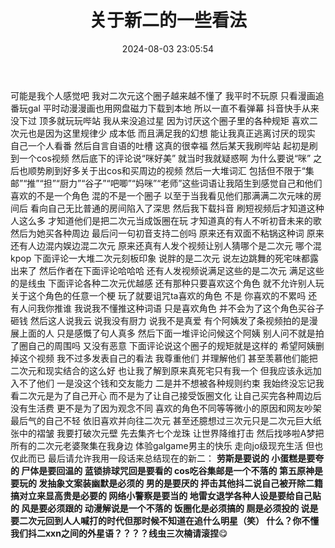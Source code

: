 ﻿---
title: 关于新二的一些看法
tags:
  - 二次元
categories:
  - ACG杂谈
mathjax: true
abbrlink: e7d8b68
date: 2024-08-03 23:05:54
description: 锐评新二🤓
---
   可能是我个人感觉吧 我对二次元这个圈子越来越不懂了
   我平时不玩原 只看漫画追番玩gal 平时动漫漫画也用网盘磁力下载到本地 所以一直不看弹幕 抖音快手从来没下过 顶多就玩玩哔站
   我从来没追过星 因为讨厌这个圈子里的各种规矩 喜欢二次元也是因为这里规律少 成本低 而且满足我的幻想 能让我真正逃离讨厌的现实 自己一个人看番 然后自言自语的吐槽 这真的很幸福
   然后某天我刷哔站 起初是刷到一个cos视频 然后底下的评论说“咪好美” 就当时我就疑惑啊 为什么要说“咪” 之后也顺势刷到好多关于出cos和买周边的视频 然后一大堆词汇 包括但不限于“集邮”“推”“担”“厨力”“谷子”“吧唧”“妈咪”“老师”这些词语让我陌生到感觉自己和他们喜欢的不是一个角色 混的不是一个圈子 以至于当我看见他们那满满二次元味的房间后 看向自己无比普通的房间陷入了深思
   然后我下载抖音 刷短视频后才知道这种人这么多 才知道他们是把二次元当成饭圈在玩 才知道真的有人不听初音未来的歌 然后为她买各种周边 最后问一句初音支持二创吗 原来还有双面不粘锅这种词 原来还有人边混内娱边混二次元 原来还真有人发个视频让别人猜哪个是二次元 哪个混kpop 下面评论一大堆二次元刻板印象 说胖的是二次元 说左边跳舞的死宅味都露出来了 然后作者在下面评论哈哈哈 还有人发视频说满足这些的是二次元 满足这些的是线虫 下面评论各种二次元优越感 还有那种只要喜欢这个角色 就不允许别人玩关于这个角色的任意一个梗 玩了就要诅咒ta喜欢的角色 不是 你喜欢的不累吗 还有人问我你推谁 我说我不懂推这种词语 只是喜欢角色 并不会为了这个角色买谷子砸钱 然后这人说我云 说我没有厨力 说我不是真爱 有个阿姨发了条视频拍的是漫展上面的人 只是感慨了句人真多 然后下面一堆评论问候这个阿姨 别人问不就是拍了圈自己的周围吗 又没有恶意 下面评论说这个圈子的规矩就是这样的 希望阿姨删掉这个视频
   我不过多发表自己的看法 我尊重他们 并理解他们 甚至羡慕他们能把二次元和现实结合的这么好 也让我了解到原来真死宅只有我一个 但我应该永远加入不了他们 一是没这个钱和交友能力 二是并不想被各种规则约束 我始终没忘记我看二次元是为了自己开心 而不是为了让自己接受饭圈文化 让自己买完各种周边后没有生活费 更不是为了因为观念不同 喜欢的角色不同等等微小的原因和网友吵架 最后气的自己不轻
   依旧喜欢并向往二次元 甚至还臆想过三次元只是二次元巨大纸张中的褶皱 我要打破次元壁 先去集齐七个龙珠 让世界降维打击 然后找哆啦A梦把所有的二次元老婆聚集在我身边 体验galgame男主的快乐 走向jo级现充生活 但也仅此而已
   最后请允许我用一段话来总结现在的新二：
**劳斯是要说的 小蛋糕是要夸的 尸体是要回温的 蓝锁排球咒回是要看的 cos吃谷集邮是一个不落的 第五原神是要玩的 发抽象文案装幽默是必须的 男的是要厌的 抨击其他抖二说自己被开除二籍搞对立来显高贵是必要的 网络小警察是要当的 地雷女退学各种人设是要给自己贴的 风是要必须跟的 动漫解说是一个不落的 饭圈化是必须搞的 厕是必须投的 说是要二次元回到人人喊打的时代但那时候不知道在追什么明星（笑） 什么？你不懂我们抖二xxn之间的外星语？？？？线虫三次楠请滚捏**😋

